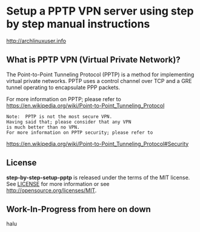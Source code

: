 Setup a PPTP VPN server using step by step manual instructions
=====================================

http://archlinuxuser.info

What is PPTP VPN (Virtual Private Network)?
----------------

The Point-to-Point Tunneling Protocol (PPTP) is a method for implementing virtual private networks. PPTP uses a control channel over TCP and a GRE tunnel operating to encapsulate PPP packets.  

For more information on PPTP; please refer to https://en.wikipedia.org/wiki/Point-to-Point_Tunneling_Protocol  

```
Note:  PPTP is not the most secure VPN.
Having said that; please consider that any VPN
is much better than no VPN.
For more information on PPTP security; please refer to
```
https://en.wikipedia.org/wiki/Point-to-Point_Tunneling_Protocol#Security

License
-------

**step-by-step-setup-pptp** is released under the terms of the MIT license. See [LICENSE](LICENSE) for more
information or see http://opensource.org/licenses/MIT.

Work-In-Progress from here on down
-------------------

halu  
